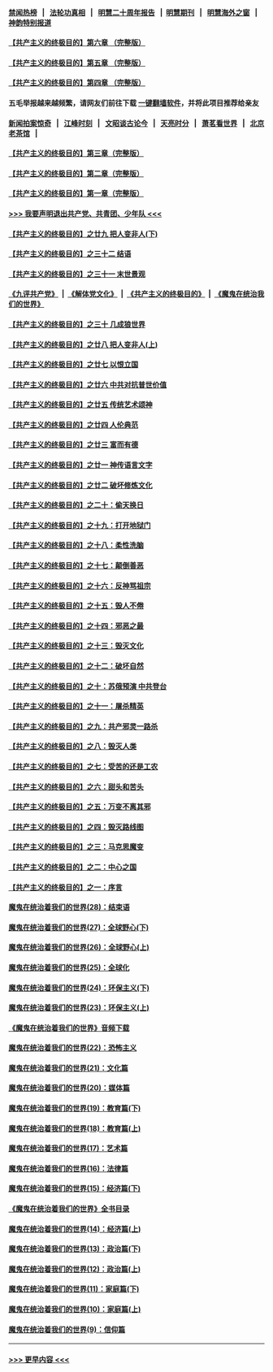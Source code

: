 #### [禁闻热榜](热点新闻.md?=0)  &nbsp;&nbsp;|&nbsp;&nbsp; [法轮功真相](https://github.com/gfw-breaker/truth/blob/master/README.md?=0) &nbsp;&nbsp;|&nbsp;&nbsp; [明慧二十周年报告](https://github.com/gfw-breaker/mh-reports/blob/master/README.md?=0) &nbsp;&nbsp;|&nbsp;&nbsp;[明慧期刊](https://github.com/gfw-breaker/mh-qikan) &nbsp;&nbsp;|&nbsp;&nbsp; [明慧海外之窗](https://github.com/gfw-breaker/mh-news/blob/master/README.md?=0) &nbsp;&nbsp;|&nbsp;&nbsp; [神韵特别报道](https://github.com/gfw-breaker/mh-news/blob/master/shenyun.md?=0)
#### [【共产主义的终极目的】第六章 （完整版）](../pages/nsc422/n11428913.md?t=03131302) 
#### [【共产主义的终极目的】第五章 （完整版）](../pages/nsc422/n11428912.md?t=03131302) 
#### [【共产主义的终极目的】第四章 （完整版）](../pages/nsc422/n11428907.md?t=03131302) 
#### 五毛举报越来越频繁，请网友们前往下载 [一键翻墙软件](https://github.com/gfw-breaker/ssr-accounts)，并将此项目推荐给亲友
#### [新闻拍案惊奇](https://github.com/gfw-breaker/banned-news/blob/master/pages/link4.md) &nbsp;&nbsp;|&nbsp;&nbsp; [江峰时刻](https://github.com/gfw-breaker/banned-news/blob/master/pages/link4.md) &nbsp;&nbsp;|&nbsp;&nbsp; [文昭谈古论今](https://github.com/gfw-breaker/banned-news/blob/master/pages/link4.md) &nbsp;&nbsp;|&nbsp;&nbsp; [天亮时分](https://github.com/gfw-breaker/banned-news/blob/master/pages/link4.md) &nbsp;&nbsp;|&nbsp;&nbsp; [萧茗看世界](https://github.com/gfw-breaker/banned-news/blob/master/pages/link4.md) &nbsp;&nbsp;|&nbsp;&nbsp; [北京老茶馆](https://github.com/gfw-breaker/banned-news/blob/master/pages/link4.md) &nbsp;&nbsp;|&nbsp;&nbsp; 
#### [【共产主义的终极目的】第三章（完整版）](../pages/nsc422/n11428848.md?t=03131302) 
#### [【共产主义的终极目的】第二章（完整版）](../pages/nsc422/n11428831.md?t=03131302) 
#### [【共产主义的终极目的】第一章（完整版）](../pages/nsc422/n11417651.md?t=03131302) 
#### [>>> 我要声明退出共产党、共青团、少年队 <<<](https://github.com/begood0513/goodnews/blob/master/quit/letter.md) 
#### [【共产主义的终极目的】之廿九 把人变非人(下)](../pages/nsc422/n11344140.md?t=03131302) 
#### [【共产主义的终极目的】之三十二 结语](../pages/nsc422/n11360535.md?t=03131302) 
#### [【共产主义的终极目的】之三十一 末世景观](../pages/nsc422/n11351129.md?t=03131302) 
#### [《九评共产党》](https://github.com/begood0513/9ping.md/blob/master/README.md) &nbsp;|&nbsp; [《解体党文化》](../../../../jtdwh.md/blob/master/README.md)  &nbsp;|&nbsp; [《共产主义的终极目的》](../../../../gczydzjmd.md/blob/master/README.md) &nbsp;|&nbsp; [《魔鬼在统治我们的世界》](../../../../mgztzwmdsj.md/blob/master/README.md) 
#### [【共产主义的终极目的】之三十 几成狼世界](../pages/nsc422/n11348280.md?t=03131302) 
#### [【共产主义的终极目的】之廿八 把人变非人(上)](../pages/nsc422/n11340492.md?t=03131302) 
#### [【共产主义的终极目的】之廿七 以恨立国](../pages/nsc422/n11336944.md?t=03131302) 
#### [【共产主义的终极目的】之廿六 中共对抗普世价值](../pages/nsc422/n11324785.md?t=03131302) 
#### [【共产主义的终极目的】之廿五 传统艺术颂神](../pages/nsc422/n11296396.md?t=03131302) 
#### [【共产主义的终极目的】之廿四 人伦典范](../pages/nsc422/n11296397.md?t=03131302) 
#### [【共产主义的终极目的】之廿三 富而有德](../pages/nsc422/n11283598.md?t=03131302) 
#### [【共产主义的终极目的】之廿一 神传语言文字](../pages/nsc422/n11263265.md?t=03131302) 
#### [【共产主义的终极目的】之廿二 破坏修炼文化](../pages/nsc422/n11245728.md?t=03131302) 
#### [【共产主义的终极目的】之二十：偷天换日](../pages/nsc422/n11238846.md?t=03131302) 
#### [【共产主义的终极目的】之十九：打开地狱门](../pages/nsc422/n11206376.md?t=03131302) 
#### [【共产主义的终极目的】之十八：柔性洗脑](../pages/nsc422/n11199994.md?t=03131302) 
#### [【共产主义的终极目的】之十七：颠倒善恶](../pages/nsc422/n11179782.md?t=03131302) 
#### [【共产主义的终极目的】之十六：反神骂祖宗](../pages/nsc422/n11166798.md?t=03131302) 
#### [【共产主义的终极目的】之十五：毁人不倦](../pages/nsc422/n11166792.md?t=03131302) 
#### [【共产主义的终极目的】之十四：邪恶之最](../pages/nsc422/n11150249.md?t=03131302) 
#### [【共产主义的终极目的】之十三：毁灭文化](../pages/nsc422/n11135227.md?t=03131302) 
#### [【共产主义的终极目的】之十二：破坏自然](../pages/nsc422/n11135214.md?t=03131302) 
#### [【共产主义的终极目的】之十：苏俄预演 中共登台](../pages/nsc422/n11118424.md?t=03131302) 
#### [【共产主义的终极目的】之十一：屠杀精英](../pages/nsc422/n11118442.md?t=03131302) 
#### [【共产主义的终极目的】之九：共产邪灵一路杀](../pages/nsc422/n11114139.md?t=03131302) 
#### [【共产主义的终极目的】之八：毁灭人类](../pages/nsc422/n11108503.md?t=03131302) 
#### [【共产主义的终极目的】之七：受苦的还是工农](../pages/nsc422/n11101809.md?t=03131302) 
#### [【共产主义的终极目的】之六：甜头和苦头](../pages/nsc422/n11096971.md?t=03131302) 
#### [【共产主义的终极目的】之五：万变不离其邪](../pages/nsc422/n11091285.md?t=03131302) 
#### [【共产主义的终极目的】之四：毁灭路线图](../pages/nsc422/n11086284.md?t=03131302) 
#### [【共产主义的终极目的】之三：马克思魔变](../pages/nsc422/n11061941.md?t=03131302) 
#### [【共产主义的终极目的】之二：中心之国](../pages/nsc422/n11047728.md?t=03131302) 
#### [【共产主义的终极目的】之一：序言](../pages/nsc422/n11086077.md?t=03131302) 
#### [魔鬼在统治着我们的世界(28)：结束语](../pages/nsc422/n10936246.md?t=03131302) 
#### [魔鬼在统治着我们的世界(27)：全球野心(下)](../pages/nsc422/n10928319.md?t=03131302) 
#### [魔鬼在统治着我们的世界(26)：全球野心(上)](../pages/nsc422/n10900318.md?t=03131302) 
#### [魔鬼在统治着我们的世界(25)：全球化](../pages/nsc422/n10788205.md?t=03131302) 
#### [魔鬼在统治着我们的世界(24)：环保主义(下)](../pages/nsc422/n10695307.md?t=03131302) 
#### [魔鬼在统治着我们的世界(23)：环保主义(上)](../pages/nsc422/n10688613.md?t=03131302) 
#### [《魔鬼在统治着我们的世界》音频下载](../pages/nsc422/n10635553.md?t=03131302) 
#### [魔鬼在统治着我们的世界(22)：恐怖主义](../pages/nsc422/n10614727.md?t=03131302) 
#### [魔鬼在统治着我们的世界(21)：文化篇](../pages/nsc422/n10597706.md?t=03131302) 
#### [魔鬼在统治着我们的世界(20)：媒体篇](../pages/nsc422/n10586579.md?t=03131302) 
#### [魔鬼在统治着我们的世界(19)：教育篇(下)](../pages/nsc422/n10564808.md?t=03131302) 
#### [魔鬼在统治着我们的世界(18)：教育篇(上)](../pages/nsc422/n10526970.md?t=03131302) 
#### [魔鬼在统治着我们的世界(17)：艺术篇](../pages/nsc422/n10499093.md?t=03131302) 
#### [魔鬼在统治着我们的世界(16)：法律篇](../pages/nsc422/n10485969.md?t=03131302) 
#### [魔鬼在统治着我们的世界(15)：经济篇(下)](../pages/nsc422/n10469975.md?t=03131302) 
#### [《魔鬼在统治着我们的世界》全书目录](../pages/nsc422/n10464261.md?t=03131302) 
#### [魔鬼在统治着我们的世界(14)：经济篇(上)](../pages/nsc422/n10457370.md?t=03131302) 
#### [魔鬼在统治着我们的世界(13)：政治篇(下)](../pages/nsc422/n10448270.md?t=03131302) 
#### [魔鬼在统治着我们的世界(12)：政治篇(上)](../pages/nsc422/n10444576.md?t=03131302) 
#### [魔鬼在统治着我们的世界(11)：家庭篇(下)](../pages/nsc422/n10440961.md?t=03131302) 
#### [魔鬼在统治着我们的世界(10)：家庭篇(上)](../pages/nsc422/n10435448.md?t=03131302) 
#### [魔鬼在统治着我们的世界(9)：信仰篇](../pages/nsc422/n10432159.md?t=03131302) 

----
#### [ >>> 更早内容 <<< ](../indexes/nsc422-earlier.md)
